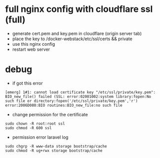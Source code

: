 # full nginx config with cloudflare ssl (full)

* generate cert.pem and key.pem in cloudflare (origin server tab)
* place the key to /docker-webstack/etc/ssl/certs && private
* use this nginx config
* restart web server

# debug

* if got this error 

```
[emerg] 1#1: cannot load certificate key "/etc/ssl/private/key.pem": BIO_new_file() failed (SSL: error:02001002:system library:fopen:No such file or directory:fopen('/etc/ssl/private/key.pem','r') error:2006D080:BIO routines:BIO_new_file:no such file

```

* change permission for the certificate

```
sudo chown -R root:root ssl
sudo chmod -R 600 ssl

```

* permission error laravel log

```
sudo chgrp -R www-data storage bootstrap/cache
sudo chmod -R ug+rwx storage bootstrap/cache
```
